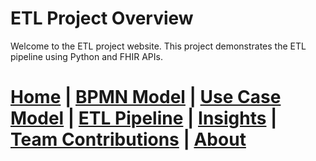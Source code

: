 # ETL Project Overview

Welcome to the ETL project website. This project demonstrates the ETL pipeline using Python and FHIR APIs.




[Home](index.md) | [BPMN Model](bpmn.md) | [Use Case Model](docs/use_case.md) | [ETL Pipeline](docs/etl_pipeline.md) | [Insights](insights.md) | [Team Contributions](team.md) | [About](about.md)
=======


